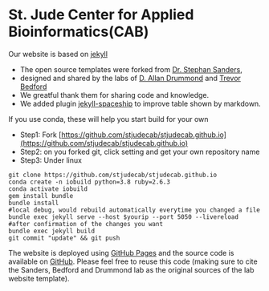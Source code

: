 # St. Jude Center for Applied Bioinformatics(CAB)

Our website is based on [jekyll](https://jekyllrb.com)
- The open source templates were forked from [Dr. Stephan Sanders](https://github.com/sanderslab/sanderslab.github.io),
- designed and shared by the labs of [D. Allan Drummond](http://www.allanlab.org/aboutwebsite.html) and [Trevor Bedford](http://bedford.io/misc/about/)
- We greatful thank them for sharing code and knowledge.
- We added plugin [jekyll-spaceship](https://github.com/jeffreytse/jekyll-spaceship) to improve table shown by markdown.


If you use conda, these will help you start build for your own
- Step1: Fork [https://github.com/stjudecab/stjudecab.github.io](https://github.com/stjudecab/stjudecab.github.io)
- Step2: on you forked git, click setting and get your own repository name
- Step3: Under linux
```
git clone https://github.com/stjudecab/stjudecab.github.io
conda create -n iobuild python=3.8 ruby=2.6.3
conda activate iobuild
gem install bundle
bundle install
#local debug, would rebuild automatically everytime you changed a file
bundle exec jekyll serve --host $yourip --port 5050 --livereload
#after confirmation of the changes you want
bundle exec jekyll build
git commit "update" && git push
```

The website is deployed using [GitHub Pages](https://stjudecab.github.io) and the source code is available on [GitHub](https://github.com/stjudecab/stjudecab.github.io). Please feel free to reuse this code (making sure to cite the Sanders, Bedford and Drummond lab as the original sources of the lab website template).
